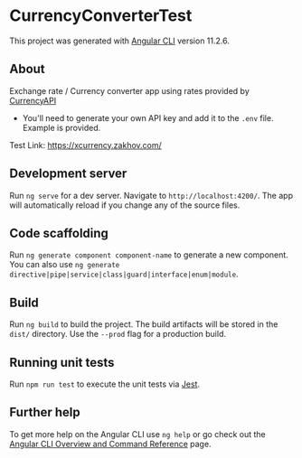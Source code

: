 # CurrencyConverterTest

This project was generated with [Angular CLI](https://github.com/angular/angular-cli) version 11.2.6.

## About

Exchange rate / Currency converter app using rates provided by [CurrencyAPI](https://currencyapi.net)

- You'll need to generate your own API key and add it to the `.env` file. Example is provided.

Test Link: https://xcurrency.zakhov.com/

## Development server

Run `ng serve` for a dev server. Navigate to `http://localhost:4200/`. The app will automatically reload if you change any of the source files.

## Code scaffolding

Run `ng generate component component-name` to generate a new component. You can also use `ng generate directive|pipe|service|class|guard|interface|enum|module`.

## Build

Run `ng build` to build the project. The build artifacts will be stored in the `dist/` directory. Use the `--prod` flag for a production build.

## Running unit tests

Run `npm run test` to execute the unit tests via [Jest](https://jestjs.io/).

## Further help

To get more help on the Angular CLI use `ng help` or go check out the [Angular CLI Overview and Command Reference](https://angular.io/cli) page.
